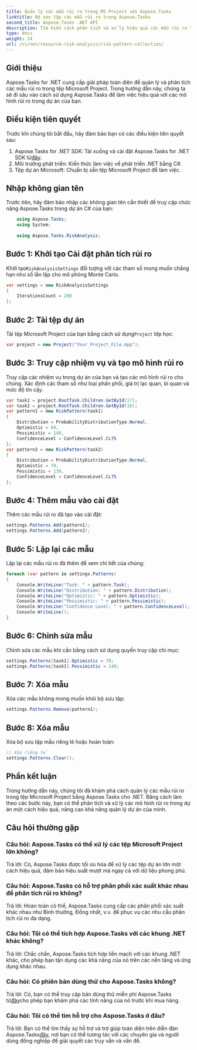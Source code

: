 ```yaml
---
title: Quản lý các mẫu rủi ro trong MS Project với Aspose.Tasks
linktitle: Bộ sưu tập các mẫu rủi ro trong Aspose.Tasks
second_title: Aspose.Tasks .NET API
description: Tìm hiểu cách phân tích và xử lý hiệu quả các mẫu rủi ro trong tệp Microsoft Project bằng Aspose.Tasks cho .NET.
type: docs
weight: 24
url: /vi/net/resource-risk-analysis/risk-pattern-collection/
---
```

## Giới thiệu
Aspose.Tasks for .NET cung cấp giải pháp toàn diện để quản lý và phân tích các mẫu rủi ro trong tệp Microsoft Project. Trong hướng dẫn này, chúng ta sẽ đi sâu vào cách sử dụng Aspose.Tasks để làm việc hiệu quả với các mô hình rủi ro trong dự án của bạn.
## Điều kiện tiên quyết
Trước khi chúng tôi bắt đầu, hãy đảm bảo bạn có các điều kiện tiên quyết sau:
1.  Aspose.Tasks for .NET SDK: Tải xuống và cài đặt Aspose.Tasks for .NET SDK từ[đây](https://releases.aspose.com/tasks/net/).
2. Môi trường phát triển: Kiến thức làm việc về phát triển .NET bằng C#.
3. Tệp dự án Microsoft: Chuẩn bị sẵn tệp Microsoft Project để làm việc.

## Nhập không gian tên
Trước tiên, hãy đảm bảo nhập các không gian tên cần thiết để truy cập chức năng Aspose.Tasks trong dự án C# của bạn:
```csharp
    using Aspose.Tasks;
    using System;
    
    using Aspose.Tasks.RiskAnalysis;
```
## Bước 1: Khởi tạo Cài đặt phân tích rủi ro
 Khởi tạo`RiskAnalysisSettings` đối tượng với các tham số mong muốn chẳng hạn như số lần lặp cho mô phỏng Monte Carlo.
```csharp
var settings = new RiskAnalysisSettings
{
    IterationsCount = 200
};
```
## Bước 2: Tải tệp dự án
 Tải tệp Microsoft Project của bạn bằng cách sử dụng`Project` lớp học:
```csharp
var project = new Project("Your_Project_File.mpp");
```
## Bước 3: Truy cập nhiệm vụ và tạo mô hình rủi ro
Truy cập các nhiệm vụ trong dự án của bạn và tạo các mô hình rủi ro cho chúng. Xác định các tham số như loại phân phối, giá trị lạc quan, bi quan và mức độ tin cậy.
```csharp
var task1 = project.RootTask.Children.GetById(17);
var task2 = project.RootTask.Children.GetById(18);
var pattern1 = new RiskPattern(task1)
{
    Distribution = ProbabilityDistributionType.Normal,
    Optimistic = 60,
    Pessimistic = 140,
    ConfidenceLevel = ConfidenceLevel.CL75
};
var pattern2 = new RiskPattern(task2)
{
    Distribution = ProbabilityDistributionType.Normal,
    Optimistic = 70,
    Pessimistic = 130,
    ConfidenceLevel = ConfidenceLevel.CL75
};
```
## Bước 4: Thêm mẫu vào cài đặt
Thêm các mẫu rủi ro đã tạo vào cài đặt:
```csharp
settings.Patterns.Add(pattern1);
settings.Patterns.Add(pattern2);
```
## Bước 5: Lặp lại các mẫu
Lặp lại các mẫu rủi ro đã thêm để xem chi tiết của chúng:
```csharp
foreach (var pattern in settings.Patterns)
{
    Console.WriteLine("Task: " + pattern.Task);
    Console.WriteLine("Distribution: " + pattern.Distribution);
    Console.WriteLine("Optimistic: " + pattern.Optimistic);
    Console.WriteLine("Pessimistic: " + pattern.Pessimistic);
    Console.WriteLine("Confidence Level: " + pattern.ConfidenceLevel);
    Console.WriteLine();
}
```
## Bước 6: Chỉnh sửa mẫu
Chỉnh sửa các mẫu khi cần bằng cách sử dụng quyền truy cập chỉ mục:
```csharp
settings.Patterns[task1].Optimistic = 70;
settings.Patterns[task1].Pessimistic = 140;
```
## Bước 7: Xóa mẫu
Xóa các mẫu không mong muốn khỏi bộ sưu tập:
```csharp
settings.Patterns.Remove(pattern1);
```
## Bước 8: Xóa mẫu
Xóa bộ sưu tập mẫu riêng lẻ hoặc hoàn toàn:
```csharp
// Xóa riêng lẻ
settings.Patterns.Clear();
```

## Phần kết luận
Trong hướng dẫn này, chúng tôi đã khám phá cách quản lý các mẫu rủi ro trong tệp Microsoft Project bằng Aspose.Tasks cho .NET. Bằng cách làm theo các bước này, bạn có thể phân tích và xử lý các mô hình rủi ro trong dự án một cách hiệu quả, nâng cao khả năng quản lý dự án của mình.
## Câu hỏi thường gặp
### Câu hỏi: Aspose.Tasks có thể xử lý các tệp Microsoft Project lớn không?
Trả lời: Có, Aspose.Tasks được tối ưu hóa để xử lý các tệp dự án lớn một cách hiệu quả, đảm bảo hiệu suất mượt mà ngay cả với dữ liệu phong phú.
### Câu hỏi: Aspose.Tasks có hỗ trợ phân phối xác suất khác nhau để phân tích rủi ro không?
Trả lời: Hoàn toàn có thể, Aspose.Tasks cung cấp các phân phối xác suất khác nhau như Bình thường, Đồng nhất, v.v. để phục vụ các nhu cầu phân tích rủi ro đa dạng.
### Câu hỏi: Tôi có thể tích hợp Aspose.Tasks với các khung .NET khác không?
Trả lời: Chắc chắn, Aspose.Tasks tích hợp liền mạch với các khung .NET khác, cho phép bạn tận dụng các khả năng của nó trên các nền tảng và ứng dụng khác nhau.
### Câu hỏi: Có phiên bản dùng thử cho Aspose.Tasks không?
 Trả lời: Có, bạn có thể truy cập bản dùng thử miễn phí Aspose.Tasks từ[đây](https://releases.aspose.com/)cho phép bạn khám phá các tính năng của nó trước khi mua hàng.
### Câu hỏi: Tôi có thể tìm hỗ trợ cho Aspose.Tasks ở đâu?
 Trả lời: Bạn có thể tìm thấy sự hỗ trợ và trợ giúp toàn diện trên diễn đàn Aspose.Tasks[đây](https://forum.aspose.com/c/tasks/15), nơi bạn có thể tương tác với các chuyên gia và người dùng đồng nghiệp để giải quyết các truy vấn và vấn đề.